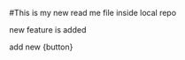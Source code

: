 #This is my new read me file inside local repo
<p> new feature is added</p>
<p> add new {button} </p>